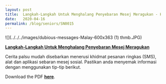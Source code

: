 ```yaml
---
layout: post
title:  Langkah-Langkah Untuk Menghalang Penyebaran Mesej Meragukan - How To Deal With Dubious Messages (Malay)
date:   2020-04-16
permalink: /blog/seniors/SN0015
---
```


![](../../../images/dubious-messages-Malay-600x363 (1) thmb.JPG)

**[Langkah-Langkah Untuk Menghalang Penyebaran Mesej Meragukan](/infographic/DubiousMsg_Malay_FA.pdf)**

Cerita palsu mudah disebarkan menerusi khidmat pesanan ringkas (SMS), alat dan aplikasi sebaran mesej sosial. Pastikan anda menyemak informasi dengan menggunakan tip-tip  berikut.

Download the PDF **[here](/infographic/DubiousMsg_Malay_FA.pdf)**.

